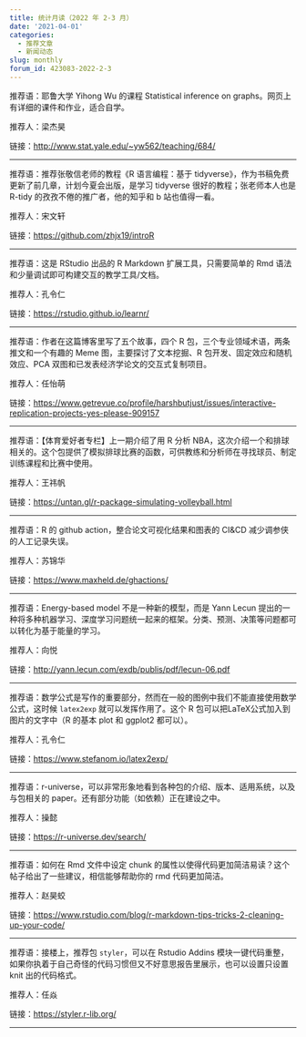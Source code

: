 ```yaml
---
title: 统计月读（2022 年 2-3 月）
date: '2021-04-01'
categories:
  - 推荐文章
  - 新闻动态
slug: monthly
forum_id: 423083-2022-2-3
---
```


推荐语：耶鲁大学 Yihong Wu 的课程 Statistical inference on graphs。网页上有详细的课件和作业，适合自学。

推荐人：梁杰昊

链接：http://www.stat.yale.edu/~yw562/teaching/684/

---

推荐语：推荐张敬信老师的教程《R 语言编程：基于 tidyverse》，作为书稿免费更新了前几章，计划今夏会出版，是学习 tidyverse 很好的教程；张老师本人也是 R-tidy 的孜孜不倦的推广者，他的知乎和 b 站也值得一看。

推荐人：宋文轩

链接：https://github.com/zhjx19/introR

---

推荐语：这是 RStudio 出品的 R Markdown 扩展工具，只需要简单的 Rmd 语法和少量调试即可构建交互的教学工具/文档。

推荐人：孔令仁

链接：https://rstudio.github.io/learnr/

---

推荐语：作者在这篇博客里写了五个故事，四个 R 包，三个专业领域术语，两条推文和一个有趣的 Meme 图，主要探讨了文本挖掘、R 包开发、固定效应和随机效应、PCA 双图和已发表经济学论文的交互式复制项目。

推荐人：任怡萌

链接：https://www.getrevue.co/profile/harshbutjust/issues/interactive-replication-projects-yes-please-909157

---

推荐语：【体育爱好者专栏】上一期介绍了用 R 分析 NBA，这次介绍一个和排球相关的。这个包提供了模拟排球比赛的函数，可供教练和分析师在寻找球员、制定训练课程和比赛中使用。

推荐人：王祎帆

链接：https://untan.gl/r-package-simulating-volleyball.html

---

推荐语：R 的 github action，整合论文可视化结果和图表的 CI&CD 减少调参侠的人工记录失误。

推荐人：苏锦华

链接：https://www.maxheld.de/ghactions/

---

推荐语：Energy-based model 不是一种新的模型，而是 Yann Lecun 提出的一种将多种机器学习、深度学习问题统一起来的框架。分类、预测、决策等问题都可以转化为基于能量的学习。

推荐人：向悦

链接：http://yann.lecun.com/exdb/publis/pdf/lecun-06.pdf

---

推荐语：数学公式是写作的重要部分，然而在一般的图例中我们不能直接使用数学公式，这时候 `latex2exp` 就可以发挥作用了。这个 R 包可以把LaTeX公式加入到图片的文字中（R 的基本 plot 和 ggplot2 都可以）。

推荐人：孔令仁

链接：https://www.stefanom.io/latex2exp/

---

推荐语：r-universe，可以非常形象地看到各种包的介绍、版本、适用系统，以及与包相关的 paper。还有部分功能（如依赖）正在建设之中。

推荐人：操懿

链接：https://r-universe.dev/search/

---

推荐语：如何在 Rmd 文件中设定 chunk 的属性以使得代码更加简洁易读？这个帖子给出了一些建议，相信能够帮助你的 rmd 代码更加简洁。

推荐人：赵昊蛟

链接：https://www.rstudio.com/blog/r-markdown-tips-tricks-2-cleaning-up-your-code/

---

推荐语：接楼上，推荐包 `styler`，可以在 Rstudio Addins 模块一键代码重整，如果你执着于自己奇怪的代码习惯但又不好意思报告里展示，也可以设置只设置 knit 出的代码格式。

推荐人：任焱

链接：https://styler.r-lib.org/

---

